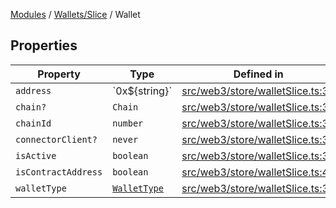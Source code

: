 [Modules](../../../README.md) / [Wallets/Slice](../README.md) / Wallet

## Properties

| Property | Type | Defined in |
| ------ | ------ | ------ |
| `address` | \`0x$\{string\}\` | [src/web3/store/walletSlice.ts:34](https://github.com/bgd-labs/fe-shared/blob/09fc11c58abae5aa2af4d8b6d7c2f384460843a4/src/web3/store/walletSlice.ts#L34) |
| `chain?` | `Chain` | [src/web3/store/walletSlice.ts:36](https://github.com/bgd-labs/fe-shared/blob/09fc11c58abae5aa2af4d8b6d7c2f384460843a4/src/web3/store/walletSlice.ts#L36) |
| `chainId` | `number` | [src/web3/store/walletSlice.ts:35](https://github.com/bgd-labs/fe-shared/blob/09fc11c58abae5aa2af4d8b6d7c2f384460843a4/src/web3/store/walletSlice.ts#L35) |
| `connectorClient?` | `never` | [src/web3/store/walletSlice.ts:37](https://github.com/bgd-labs/fe-shared/blob/09fc11c58abae5aa2af4d8b6d7c2f384460843a4/src/web3/store/walletSlice.ts#L37) |
| `isActive` | `boolean` | [src/web3/store/walletSlice.ts:39](https://github.com/bgd-labs/fe-shared/blob/09fc11c58abae5aa2af4d8b6d7c2f384460843a4/src/web3/store/walletSlice.ts#L39) |
| `isContractAddress` | `boolean` | [src/web3/store/walletSlice.ts:41](https://github.com/bgd-labs/fe-shared/blob/09fc11c58abae5aa2af4d8b6d7c2f384460843a4/src/web3/store/walletSlice.ts#L41) |
| `walletType` | [`WalletType`](../../ConnectorsInitialize/enumerations/WalletType.md) | [src/web3/store/walletSlice.ts:33](https://github.com/bgd-labs/fe-shared/blob/09fc11c58abae5aa2af4d8b6d7c2f384460843a4/src/web3/store/walletSlice.ts#L33) |
